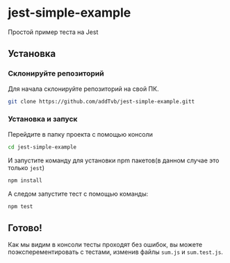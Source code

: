 # jest-simple-example
Простой пример теста на Jest
## Установка

### Склонируйте репозиторий
Для начала склонируйте репозиторий на свой ПК.

```bash
git clone https://github.com/addTvb/jest-simple-example.gitt
```

### Установка и запуск
Перейдите в папку проекта с помощью консоли

```bash
cd jest-simple-example
```
И запустите команду для установки npm пакетов(в данном случае это только ```jest```)
```bash
npm install
```
А следом запустите тест с помощью команды:
```bash
npm test
```
## Готово!
Как мы видим в консоли тесты проходят без ошибок, вы можете поэксперементировать с тестами, изменив файлы ```sum.js``` и ```sum.test.js```.
